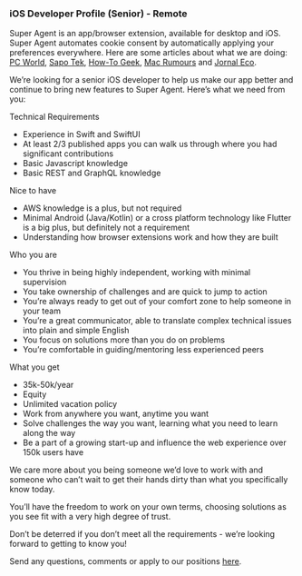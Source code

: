 ### iOS Developer Profile (Senior) - Remote

Super Agent is an app/browser extension, available for desktop and iOS. Super Agent automates cookie consent by automatically applying your preferences everywhere.
Here are some articles about what we are doing: [PC World](https://www.pcworld.com/article/553284/5-free-privacy-tools-for-protecting-your-personal-data.html), [Sapo Tek](https://tek.sapo.pt/mobile/apps/artigos/super-agent-aposta-na-gestao-de-cookies-e-esta-a-ganhar-terreno-na-internacionalizacao), [How-To Geek](https://www.howtogeek.com/768022/iphone-and-ipad-safari-extensions-worth-installing/), [Mac Rumours](https://www.macrumors.com/guide/ios-15-safari-extensions/) and [Jornal Eco](https://eco.sapo.pt/2021/11/11/startup-do-porto-quer-revolucionar-a-privacidade-online/).

We’re looking for a senior iOS developer to help us make our app better and continue to bring new features to Super Agent.
Here’s what we need from you:

Technical Requirements
-	Experience in Swift and SwiftUI
-	At least 2/3 published apps you can walk us through where you had significant contributions
-	Basic Javascript knowledge
-	Basic REST and GraphQL knowledge

Nice to have
-	AWS knowledge is a plus, but not required
-	Minimal Android (Java/Kotlin) or a cross platform technology like Flutter is a big plus, but definitely not a requirement
-	Understanding how browser extensions work and how they are built

Who you are
-	You thrive in being highly independent, working with minimal supervision
-	You take ownership of challenges and are quick to jump to action
-	You’re always ready to get out of your comfort zone to help someone in your team
-	You’re a great communicator, able to translate complex technical issues into plain and simple English
-	You focus on solutions more than you do on problems
-	You’re comfortable in guiding/mentoring less experienced peers

What you get
-	35k-50k/year
-	Equity
-	Unlimited vacation policy
-	Work from anywhere you want, anytime you want
-	Solve challenges the way you want, learning what you need to learn along the way
-	Be a part of a growing start-up and influence the web experience over 150k users have

We care more about you being someone we’d love to work with and someone who can’t wait to get their hands dirty than what you specifically know today.

You’ll have the freedom to work on your own terms, choosing solutions as you see fit with a very high degree of trust.

Don’t be deterred if you don’t meet all the requirements - we’re looking forward to getting to know you!

Send any questions, comments or apply to our positions [here](mailto:hello@super-agent.com).

